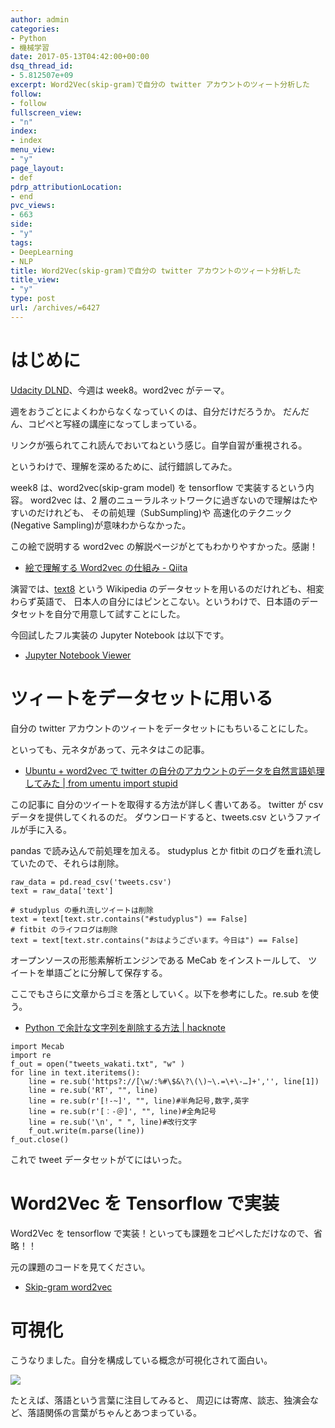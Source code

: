 ```yaml
---
author: admin
categories:
- Python
- 機械学習
date: 2017-05-13T04:42:00+00:00
dsq_thread_id:
- 5.812507e+09
excerpt: Word2Vec(skip-gram)で自分の twitter アカウントのツィート分析した
follow:
- follow
fullscreen_view:
- "n"
index:
- index
menu_view:
- "y"
page_layout:
- def
pdrp_attributionLocation:
- end
pvc_views:
- 663
side:
- "y"
tags:
- DeepLearning
- NLP
title: Word2Vec(skip-gram)で自分の twitter アカウントのツィート分析した
title_view:
- "y"
type: post
url: /archives/=6427
---
```


はじめに
========

[Udacity
DLND](https://www.udacity.com/course/deep-learning-nanodegree-foundation--nd101)、今週は
week8。word2vec がテーマ。

週をおうごとによくわからなくなっていくのは、自分だけだろうか。
だんだん、コピペと写経の講座になってしまっている。

リンクが張られてこれ読んでおいてねという感じ。自学自習が重視される。

というわけで、理解を深めるために、試行錯誤してみた。

week8 は、word2vec(skip-gram model) を tensorflow で実装するという内容。
word2vec は、2
層のニューラルネットワークに過ぎないので理解はたやすいのだけれども、
その前処理（SubSumpling)や 高速化のテクニック(Negative
Sampling)が意味わからなかった。

この絵で説明する word2vec の解説ページがとてもわかりやすかった。感謝！

-   [絵で理解する Word2vec の仕組み -
    Qiita](http://qiita.com/Hironsan/items/11b388575a058dc8a46a)

演習では、[text8](http://mattmahoney.net/dc/textdata.html) という
Wikipedia のデータセットを用いるのだけれども、相変わらず英語で、
日本人の自分にはピンとこない。というわけで、日本語のデータセットを自分で用意して試すことにした。

今回試したフル実装の Jupyter Notebook は以下です。

-   [Jupyter Notebook
    Viewer](https://nbviewer.jupyter.org/gist/tsu-nera/7aee7781457ec17f2d5110716c3a2e18#)

ツィートをデータセットに用いる
==============================

自分の twitter アカウントのツィートをデータセットにもちいることにした。

といっても、元ネタがあって、元ネタはこの記事。

-   [Ubuntu + word2vec で twitter
    の自分のアカウントのデータを自然言語処理してみた | from umentu
    import
    stupid](https://www.blog.umentu.work/ubuntu-word2vec%e3%81%a7twitter%e3%81%ae%e8%87%aa%e5%88%86%e3%81%ae%e3%82%a2%e3%82%ab%e3%82%a6%e3%83%b3%e3%83%88%e3%81%ae%e3%83%87%e3%83%bc%e3%82%bf%e3%82%92%e8%87%aa%e7%84%b6%e8%a8%80%e8%aa%9e/)

この記事に 自分のツイートを取得する方法が詳しく書いてある。 twitter が
csv データを提供してくれるのだ。 ダウンロードすると、tweets.csv
というファイルが手に入る。

pandas で読み込んで前処理を加える。 studyplus とか fitbit
のログを垂れ流していたので、それらは削除。

``` {.python}
raw_data = pd.read_csv('tweets.csv')
text = raw_data['text']

# studyplus の垂れ流しツイートは削除
text = text[text.str.contains("#studyplus") == False]
# fitbit のライフログは削除
text = text[text.str.contains("おはようございます。今日は") == False]
```

オープンソースの形態素解析エンジンである MeCab をインストールして、
ツイートを単語ごとに分解して保存する。

ここでもさらに文章からゴミを落としていく。以下を参考にした。re.sub
を使う。

-   [Python で余計な文字列を削除する方法 |
    hacknote](http://hacknote.jp/archives/19937/)

``` {.python}
import Mecab
import re
f_out = open("tweets_wakati.txt", "w" )
for line in text.iteritems():
    line = re.sub('https?://[\w/:%#\$&\?\(\)~\.=\+\-…]+','', line[1])
    line = re.sub('RT', "", line)
    line = re.sub(r'[!-~]', "", line)#半角記号,数字,英字
    line = re.sub(r'[︰-＠]', "", line)#全角記号
    line = re.sub('\n', " ", line)#改行文字
    f_out.write(m.parse(line))
f_out.close()
```

これで tweet データセットがてにはいった。

Word2Vec を Tensorflow で実装
=============================

Word2Vec を tensorflow
で実装！といっても課題をコピペしただけなので、省略！！

元の課題のコードを見てください。

-   [Skip-gram
    word2vec](https://nbviewer.jupyter.org/github/udacity/deep-learning/blob/master/embeddings/Skip-Grams-Solution.ipynb)

可視化
======

こうなりました。自分を構成している概念が可視化されて面白い。

![](./../img/tweet_analytics.png)

たとえば、落語という言葉に注目してみると、
周辺には寄席、談志、独演会など、落語関係の言葉がちゃんとあつまっている。

